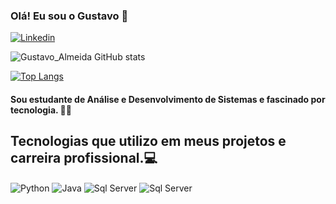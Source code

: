 
### Olá! Eu sou o Gustavo 👋

[![Linkedin](https://img.shields.io/badge/LinkedIn-0077B5?style=for-the-badge&logo=linkedin&logoColor=white)](https://www.linkedin.com/in/gustavo-almeida-50bb7421a)

![Gustavo_Almeida GitHub stats](https://github-readme-stats.vercel.app/api?username=Gustavo-S-Almeida&show_icons=true&theme=dracula)

[![Top Langs](https://github-readme-stats.vercel.app/api/top-langs/?username=Gustavo-S-Almeida&layout=donut)](https://github.com/anuraghazra/github-readme-stats)

#### Sou estudante de Análise e Desenvolvimento de Sistemas e fascinado por tecnologia. 🧑‍💻

## Tecnologias que utilizo em meus projetos e carreira profissional.💻

<div>
    <img align="Center" alt="Python" src="https://img.shields.io/badge/Python-14354C?style=for-the-badge&logo=python&logoColor=white">
    <img align="Center" alt="Java" src="https://img.shields.io/badge/Java-ED8B00?style=for-the-badge&logo=openjdk&logoColor=white">
    <img align="Center" alt="Sql Server" src="https://img.shields.io/badge/Microsoft_SQL_Server-CC2927?style=for-the-badge&logo=microsoft-sql-server&logoColor=white">
    <img align="Center" alt="Sql Server" src="https://img.shields.io/badge/C%2B%2B-00599C?style=for-the-badge&logo=c%2B%2B&logoColor=white">  
</div>
